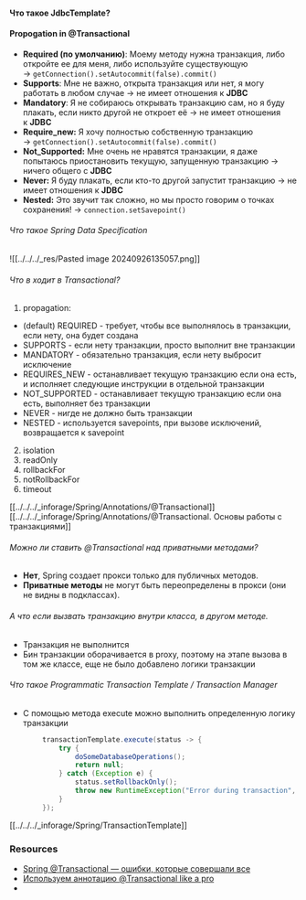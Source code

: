 #### Что такое JdbcTemplate?


#### Propogation in @Transactional

- **Required (по умолчанию)**: Моему методу нужна транзакция, либо откройте ее для меня, либо используйте существующую → `getConnection().setAutocommit(false).commit()`
- **Supports**: Мне не важно, открыта транзакция или нет, я могу работать в любом случае → не имеет отношения к **JDBC**
- **Mandatory**: Я не собираюсь открывать транзакцию сам, но я буду плакать, если никто другой не откроет её → не имеет отношения к **JDBC**
- **Require_new:** Я хочу полностью собственную транзакцию → `getConnection().setAutocommit(false).commit()`
- **Not_Supported:** Мне очень не нравятся транзакции, я даже попытаюсь приостановить текущую, запущенную транзакцию → ничего общего с **JDBC**
- **Never:** Я буду плакать, если кто-то другой запустит транзакцию → не имеет отношения к **JDBC**
- **Nested:** Это звучит так сложно, но мы просто говорим о точках сохранения! → `connection.setSavepoint()`

###### Что такое Spring Data Specification

![[../../../_res/Pasted image 20240926135057.png]]

###### Что в ходит в Transactional?

1. propagation:

- (default) REQUIRED - требует, чтобы все выполнялось в транзакции, если нету, она будет создана
- SUPPORTS - если нету транзакции, просто выполнит вне транзакции
- MANDATORY - обязательно транзакция, если нету выбросит исключение
- REQUIRES_NEW - останавливает текущую транзакцию если она есть, и исполняет следующие инструкции в отдельной транзакции
- NOT_SUPPORTED - останавливает текущую транзакцию если она есть, выполняет без транзакции
- NEVER - нигде не должно быть транзакции
- NESTED - используется savepoints, при вызове исключений, возвращается к savepoint

2. isolation
3. readOnly
4. rollbackFor
5. notRollbackFor
6. timeout

[[../../../_inforage/Spring/Annotations/@Transactional]]
[[../../../_inforage/Spring/Annotations/@Transactional. Основы работы с транзакциями]]

###### Можно ли ставить @Transactional над приватными методами?

- **Нет**, Spring создает прокси только для публичных методов.
- **Приватные методы** не могут быть переопределены в прокси (они не видны в подклассах).

###### А что если вызвать транзакцию внутри класса, в другом методе.

- Транзакция не выполнится
- Бин транзакции оборачивается в proxy, поэтому на этапе вызова в том же классе, еще не было добавлено логики транзакции

###### Что такое Programmatic Transaction Template / Transaction Manager

- С помощью метода execute можно выполнить определенную логику транзакции

```java
        transactionTemplate.execute(status -> {
            try {
                doSomeDatabaseOperations();
                return null;
            } catch (Exception e) {
                status.setRollbackOnly();
                throw new RuntimeException("Error during transaction", e);
            }
        });
```

[[../../../_inforage/Spring/TransactionTemplate]]

### Resources

- [Spring @Transactional — ошибки, которые совершали все](https://habr.com/ru/companies/otus/articles/574470/)
- [Используем аннотацию @Transactional like a pro](https://habr.com/ru/companies/rosbank/articles/707378/)
- 